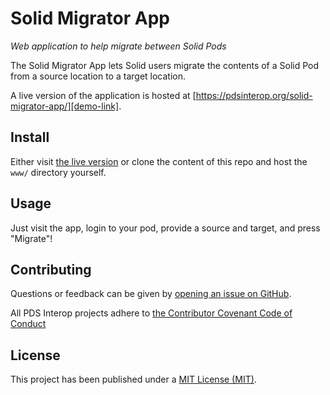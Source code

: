 # Solid Migrator App

_Web application to help migrate between Solid Pods_

The Solid Migrator App lets Solid users migrate the contents of a Solid Pod from
a source location to a target location.

A live version of the application is hosted at [https://pdsinterop.org/solid-migrator-app/][demo-link].

## Install

Either visit [the live version][demo-link] or clone the content of this repo and host the `www/` directory yourself.

## Usage

Just visit the app, login to your pod, provide a source and target, and press "Migrate"!

## Contributing

Questions or feedback can be given by [opening an issue on GitHub][issues-link].

All PDS Interop projects adhere to [the Contributor Covenant Code of Conduct][coc-link]

## License

This project has been published under a [MIT License (MIT)][license-link].

[coc-link]: https://pdsinterop.org/code-of-conduct/
[issues-link]: https://github.com/pdsinterop/solid-migrator-app/issues/
[license-link]: https://pdsinterop.org/license/
[demo-link]: https://pdsinterop.org/solid-migrator-app/www/
